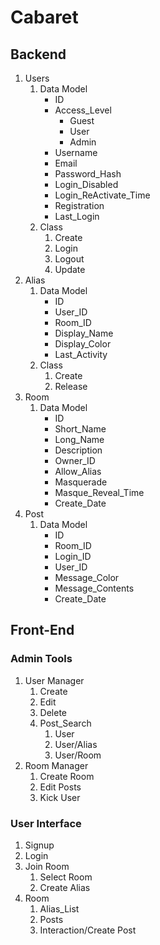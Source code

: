 # Cabaret

## Backend
1) Users
   1) Data Model
      * ID
      * Access_Level
        * Guest
        * User
        * Admin
      * Username
      * Email
      * Password_Hash
      * Login_Disabled
      * Login_ReActivate_Time
      * Registration
      * Last_Login
   2) Class
      1) Create
      2) Login
      3) Logout
      4) Update
2) Alias
   1) Data Model
      * ID
      * User_ID
      * Room_ID
      * Display_Name
      * Display_Color
      * Last_Activity
   2) Class
      1) Create
      2) Release
3) Room
   1) Data Model
      * ID
      * Short_Name
      * Long_Name
      * Description
      * Owner_ID
      * Allow_Alias
      * Masquerade
      * Masque_Reveal_Time
      * Create_Date
4) Post
   1) Data Model
      * ID
      * Room_ID
      * Login_ID
      * User_ID
      * Message_Color
      * Message_Contents
      * Create_Date

## Front-End
### Admin Tools
1) User Manager
   1) Create
   2) Edit
   3) Delete
   4) Post_Search
      1) User
      2) User/Alias
      3) User/Room
2) Room Manager
   1) Create Room
   2) Edit Posts
   3) Kick User

### User Interface
1) Signup
2) Login
3) Join Room
   1) Select Room
   2) Create Alias
4) Room
   1) Alias_List
   2) Posts
   3) Interaction/Create Post